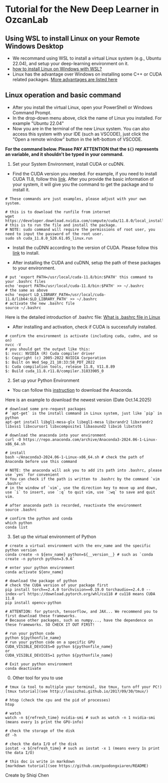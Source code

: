 # Tutorial for the New Deep Learner in OzcanLab

## Using WSL to install Linux on your Remote Windows Desktop 

* We recommand using WSL to install a virtual Linux system (e.g., Ubuntu 22.04), and setup your deep-learning environment on it.
* [how to install Linux on Windows with WSL?](https://learn.microsoft.com/en-us/windows/wsl/install)
* Linux has the advantage over Windows on installing some C++ or CUDA related packages. [More advantages are listed here](https://www.logicmonitor.com/blog/9-reasons-linux-is-a-popular-choice-for-servers#:~:text=Linux%20has%20been%20a%20popular,quickly%20be%20identified%20and%20patched.)

## Linux operation and basic command

* After you install the virtual Linux, open your PowerShell or Windows Command Prompt. 
* In the drop-down menu above, click the name of Linux you installed. For example "Ubuntu 22.04"
* Now you are in the terminal of the new Linux system. You can also access this system with your IDE (such as VSCODE), just click the "Open a remote window" button in the left-bottom of VSCODE.

**For the command below. Please PAY ATTENTION that the `${}` represents an variable, and it shouldn't be typed in your command.**

1. Set your System Environment, install CUDA or cuDNN.
* Find the CUDA version you needed. For example, if you need to install CUDA 11.8, follow this [link](https://developer.nvidia.com/cuda-11-8-0-download-archive). After you provide the basic information of your system, it will give you the command to get the package and to install it.
```shell
# These commands are just examples, please adjust with your own system.

# this is to download the runfile from internet
wget https://developer.download.nvidia.com/compute/cuda/11.8.0/local_installers/cuda_11.8.0_520.61.05_linux.run
# this is to run the file and install the package.
# NOTE: sudo command will require the permissions of root user, you need to input the password of the root user.
sudo sh cuda_11.8.0_520.61.05_linux.run
```

* Install the cuDNN according to the version of CUDA. Please follow this [link](https://developer.nvidia.com/cudnn) to install.

* After installing the CUDA and cuDNN, setup the path of these packages to your environment.
```shell
# put 'export PATH=/usr/local/cuda-11.8/bin:$PATH' this command to your .bashrc files
echo 'export PATH=/usr/local/cuda-11.8/bin:$PATH' >> ~/.bashrc
# the same as above
echo 'export LD_LIBRARY_PATH=/usr/local/cuda-11.8/lib64:$LD_LIBRARY_PATH' >> ~/.bashrc
# activate the new .bashrc file
source ~/.bashrc
```

Here is the detailed introduction of .bashrc file: [What is .bashrc file in Linux](https://www.digitalocean.com/community/tutorials/bashrc-file-in-linux)

* After installing and activation, check if CUDA is successfully installed.
```shell
# confirm the environment is activate (including cuda, cudnn, and so on)
nvcc -V
# you should get the output like this:
$: nvcc: NVIDIA (R) Cuda compiler driver
$: Copyright (c) 2005-2022 NVIDIA Corporation
$: Built on Wed_Sep_21_10:33:58_PDT_2022
$: Cuda compilation tools, release 11.8, V11.8.89
$: Build cuda_11.8.r11.8/compiler.31833905_0
```

2. Set up your Python Environment
* You can follow this [instruction](https://docs.anaconda.com/anaconda/install/linux/) to download the Anaconda.

Here is an example to download the newest version (Date Oct.14.2025)
```shell
# download some pre-request packages
# `apt-get` is the install command in Linux system, just like `pip` in python
apt-get install libgl1-mesa-glx libegl1-mesa libxrandr2 libxrandr2 libxss1 libxcursor1 libxcomposite1 libasound2 libxi6 libxtst6

# download the anaconda into your environment
curl -O https://repo.anaconda.com/archive/Anaconda3-2024.06-1-Linux-x86_64.sh

# install
bash ~/Anaconda3-2024.06-1-Linux-x86_64.sh # check the path of Anaconda before use this command

# NOTE: the anaconda will ask you to add its path into .bashrc, please use `yes` for convenient
# You can check if the path is written to .bashrc by the command `vim .bashrc`
# in the window of `vim`, use the direction key to move up and down, use `i` to insert, use `:q` to quit vim, use `:wq` to save and quit vim.

# after anaconda path is recorded, reactivate the environment
source .bashrc

# confirm the python and conda
which python
conda list
```

3. Set up the virtual environment of Python
```shell
# create a virtual environment with the env_name and the specific python version
conda create -n ${env_name} python=${__version__} # such as `conda create -n pytorch python=3.9.6`

# enter your python environment
conda activate ${env_name}

# download the package of python
# check the CUDA version of your package first
pip install torch==2.4.0 torchvision==0.19.0 torchaudio==2.4.0 --index-url https://download.pytorch.org/whl/cu118 # cu118 means CUDA 11.8
pip install opencv-python

# ATTENTION: for pytorch, tensorflow, and JAX... We recommend you to first download these frameworks.
# Because other packages, such as numpy..., have the dependence on these frameworks. SO CHECK IT OUT FIRST! 

# run your python code
python ${pythonfile_name}
# run your python code on a specific GPU
CUDA_VISIBLE_DEVICES=0 python ${pythonfile_name}
or
CUDA_VISIBLE_DEVICES=1 python ${pythonfile_name}

# Exit your python environment
conda deactivate
```

0. Other tool for you to use
```shell
# tmux (a tool to multiple your terminal, Use tmux, turn off your PC!) 
[tmux tutorial](see http://louiszhai.github.io/2017/09/30/tmux/)

# htop (check the cpu and the pid of processes)
htop

# watch
watch -n ${refresh_time} nvidia-smi # such as watch -n 1 nvidia-smi (means every 1s print the GPU-info)

# check the storage of the disk
df -h

# check the data I/O of the disk
iostat -x ${refresh_time} # such as iostat -x 1 (means every 1s print the data I/O)

# this doc is write in markdown
[markdown tutorial](see https://github.com/guodongxiaren/README)
```

Create by Shiqi Chen
